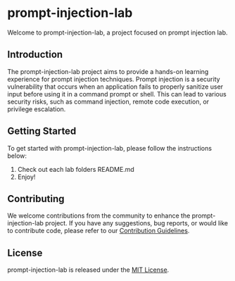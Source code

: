 # prompt-injection-lab

Welcome to prompt-injection-lab, a project focused on prompt injection lab.

## Introduction

The prompt-injection-lab project aims to provide a hands-on learning experience for prompt injection techniques. Prompt injection is a security vulnerability that occurs when an application fails to properly sanitize user input before using it in a command prompt or shell. This can lead to various security risks, such as command injection, remote code execution, or privilege escalation.

## Getting Started

To get started with prompt-injection-lab, please follow the instructions below:

1. Check out each lab folders README.md
2. Enjoy!

## Contributing

We welcome contributions from the community to enhance the prompt-injection-lab project. If you have any suggestions, bug reports, or would like to contribute code, please refer to our [Contribution Guidelines](CONTRIBUTING.md).

## License

prompt-injection-lab is released under the [MIT License](LICENSE).
